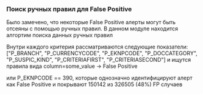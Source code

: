 ### Поиск ручных правил для False Positive

Было замечено, что некоторые False Positive алерты могут быть отсеяны с помощью ручных правил. В данном модуле находится алгортим поиска данных ручных правил

Внутри каждого критерия рассматриваются следующие показатели: ["P_BRANCH", "P_CURRENCYCODE", "P_EKNPCODE", "P_DOCCATEGORY", "P_SUSPIC_KIND", "P_CRITERIAFIRST", "P_CRITERIASECOND"] и ищутся правила вида column=some_value -> False Positive

или P_EKNPCODE == 390, которые однозначно идентифицируют алерт как False Positive и покрывают 150142 из 326505 (48%) FP случаев
